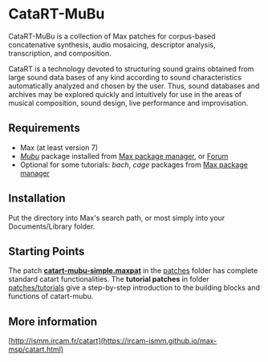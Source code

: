 
# CataRT-MuBu

CataRT-MuBu is a collection of Max patches for corpus-based concatenative synthesis, audio mosaicing, descriptor analysis, transcription, and composition.

CataRT is a technology devoted to structuring sound grains obtained from large sound data bases of any kind according to sound characteristics automatically analyzed and chosen by the user. 
Thus, sound databases and archives may be explored quickly and intuitively for use in the areas of musical composition, sound design, live performance and improvisation.

## Requirements

-	Max (at least version 7)
-   [*Mubu*](http://ismm.ircam.fr/mubu) package installed from [Max package manager](https://cycling74.com/packages/), or [Forum](http://forum.ircam.fr/product/mubu-en/)
-   Optional for some tutorials: *bach*, *cage* packages from [Max package manager](https://cycling74.com/packages/)

## Installation

Put the directory into Max's search path, or most simply into your Documents/Library folder.

## Starting Points

The patch [**catart-mubu-simple.maxpat**](./patches/catart-mubu-simple.maxpat) in the [patches](./patches) folder has complete standard catart functionalities.
The **tutorial patches** in folder [patches/tutorials](./patches/tutorials) give a step-by-step introduction to the building blocks and functions of catart-mubu.

## More information
[http://ismm.ircam.fr/catart](https://ircam-ismm.github.io/max-msp/catart.html)

